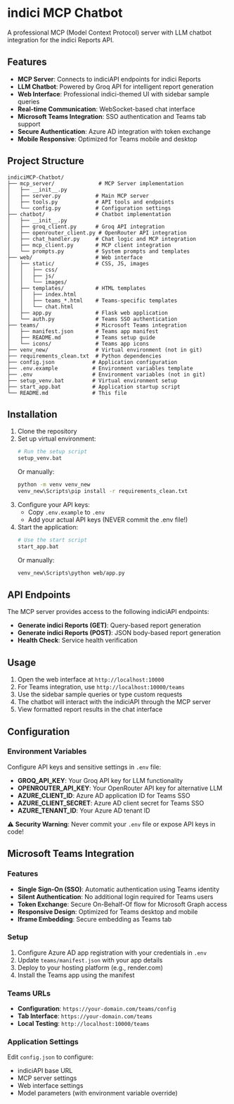 # indici MCP Chatbot

A professional MCP (Model Context Protocol) server with LLM chatbot integration for the indici Reports API.

## Features

- **MCP Server**: Connects to indiciAPI endpoints for indici Reports
- **LLM Chatbot**: Powered by Groq API for intelligent report generation
- **Web Interface**: Professional indici-themed UI with sidebar sample queries
- **Real-time Communication**: WebSocket-based chat interface
- **Microsoft Teams Integration**: SSO authentication and Teams tab support
- **Secure Authentication**: Azure AD integration with token exchange
- **Mobile Responsive**: Optimized for Teams mobile and desktop

## Project Structure

```
indiciMCP-Chatbot/
├── mcp_server/              # MCP Server implementation
│   ├── __init__.py
│   ├── server.py           # Main MCP server
│   ├── tools.py            # API tools and endpoints
│   └── config.py           # Configuration settings
├── chatbot/                # Chatbot implementation
│   ├── __init__.py
│   ├── groq_client.py      # Groq API integration
│   ├── openrouter_client.py # OpenRouter API integration
│   ├── chat_handler.py     # Chat logic and MCP integration
│   ├── mcp_client.py       # MCP client integration
│   └── prompts.py          # System prompts and templates
├── web/                    # Web interface
│   ├── static/             # CSS, JS, images
│   │   ├── css/
│   │   ├── js/
│   │   └── images/
│   ├── templates/          # HTML templates
│   │   ├── index.html
│   │   ├── teams_*.html    # Teams-specific templates
│   │   └── chat.html
│   ├── app.py              # Flask web application
│   └── auth.py             # Teams SSO authentication
├── teams/                  # Microsoft Teams integration
│   ├── manifest.json       # Teams app manifest
│   ├── README.md           # Teams setup guide
│   └── icons/              # Teams app icons
├── venv_new/               # Virtual environment (not in git)
├── requirements_clean.txt  # Python dependencies
├── config.json            # Application configuration
├── .env.example           # Environment variables template
├── .env                   # Environment variables (not in git)
├── setup_venv.bat         # Virtual environment setup
├── start_app.bat          # Application startup script
└── README.md              # This file
```

## Installation

1. Clone the repository
2. Set up virtual environment:
   ```bash
   # Run the setup script
   setup_venv.bat
   ```
   Or manually:
   ```bash
   python -m venv venv_new
   venv_new\Scripts\pip install -r requirements_clean.txt
   ```
3. Configure your API keys:
   - Copy `.env.example` to `.env`
   - Add your actual API keys (NEVER commit the .env file!)
4. Start the application:
   ```bash
   # Use the start script
   start_app.bat
   ```
   Or manually:
   ```bash
   venv_new\Scripts\python web/app.py
   ```

## API Endpoints

The MCP server provides access to the following indiciAPI endpoints:

- **Generate indici Reports (GET)**: Query-based report generation
- **Generate indici Reports (POST)**: JSON body-based report generation
- **Health Check**: Service health verification

## Usage

1. Open the web interface at `http://localhost:10000`
2. For Teams integration, use `http://localhost:10000/teams`
3. Use the sidebar sample queries or type custom requests
4. The chatbot will interact with the indiciAPI through the MCP server
5. View formatted report results in the chat interface

## Configuration

### Environment Variables
Configure API keys and sensitive settings in `.env` file:
- **GROQ_API_KEY**: Your Groq API key for LLM functionality
- **OPENROUTER_API_KEY**: Your OpenRouter API key for alternative LLM
- **AZURE_CLIENT_ID**: Azure AD application ID for Teams SSO
- **AZURE_CLIENT_SECRET**: Azure AD client secret for Teams SSO
- **AZURE_TENANT_ID**: Your Azure AD tenant ID

⚠️ **Security Warning**: Never commit your `.env` file or expose API keys in code!

## Microsoft Teams Integration

### Features
- **Single Sign-On (SSO)**: Automatic authentication using Teams identity
- **Silent Authentication**: No additional login required for Teams users
- **Token Exchange**: Secure On-Behalf-Of flow for Microsoft Graph access
- **Responsive Design**: Optimized for Teams desktop and mobile
- **Iframe Embedding**: Secure embedding as Teams tab

### Setup
1. Configure Azure AD app registration with your credentials in `.env`
2. Update `teams/manifest.json` with your app details
3. Deploy to your hosting platform (e.g., render.com)
4. Install the Teams app using the manifest

### Teams URLs
- **Configuration**: `https://your-domain.com/teams/config`
- **Tab Interface**: `https://your-domain.com/teams`
- **Local Testing**: `http://localhost:10000/teams`

### Application Settings
Edit `config.json` to configure:
- indiciAPI base URL
- MCP server settings
- Web interface settings
- Model parameters (with environment variable override)
